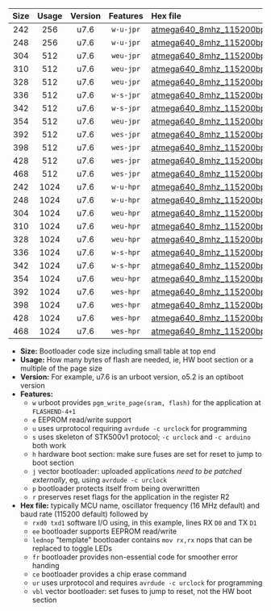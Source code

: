 |Size|Usage|Version|Features|Hex file|
|:-:|:-:|:-:|:-:|:--|
|242|256|u7.6|`w-u-jpr`|[atmega640_8mhz_115200bps_rxe0_txe1_ur_vbl.hex](https://raw.githubusercontent.com/stefanrueger/urboot/main/bootloaders/atmega640/fcpu_8mhz/115200_bps/atmega640_8mhz_115200bps_rxe0_txe1_ur_vbl.hex)|
|248|256|u7.6|`w-u-jpr`|[atmega640_8mhz_115200bps_rxe0_txe1_lednop_ur_vbl.hex](https://raw.githubusercontent.com/stefanrueger/urboot/main/bootloaders/atmega640/fcpu_8mhz/115200_bps/atmega640_8mhz_115200bps_rxe0_txe1_lednop_ur_vbl.hex)|
|304|512|u7.6|`weu-jpr`|[atmega640_8mhz_115200bps_rxe0_txe1_ee_ur_vbl.hex](https://raw.githubusercontent.com/stefanrueger/urboot/main/bootloaders/atmega640/fcpu_8mhz/115200_bps/atmega640_8mhz_115200bps_rxe0_txe1_ee_ur_vbl.hex)|
|310|512|u7.6|`weu-jpr`|[atmega640_8mhz_115200bps_rxe0_txe1_ee_lednop_ur_vbl.hex](https://raw.githubusercontent.com/stefanrueger/urboot/main/bootloaders/atmega640/fcpu_8mhz/115200_bps/atmega640_8mhz_115200bps_rxe0_txe1_ee_lednop_ur_vbl.hex)|
|328|512|u7.6|`weu-jpr`|[atmega640_8mhz_115200bps_rxe0_txe1_ee_lednop_fr_ur_vbl.hex](https://raw.githubusercontent.com/stefanrueger/urboot/main/bootloaders/atmega640/fcpu_8mhz/115200_bps/atmega640_8mhz_115200bps_rxe0_txe1_ee_lednop_fr_ur_vbl.hex)|
|336|512|u7.6|`w-s-jpr`|[atmega640_8mhz_115200bps_rxe0_txe1_vbl.hex](https://raw.githubusercontent.com/stefanrueger/urboot/main/bootloaders/atmega640/fcpu_8mhz/115200_bps/atmega640_8mhz_115200bps_rxe0_txe1_vbl.hex)|
|342|512|u7.6|`w-s-jpr`|[atmega640_8mhz_115200bps_rxe0_txe1_lednop_vbl.hex](https://raw.githubusercontent.com/stefanrueger/urboot/main/bootloaders/atmega640/fcpu_8mhz/115200_bps/atmega640_8mhz_115200bps_rxe0_txe1_lednop_vbl.hex)|
|354|512|u7.6|`weu-jpr`|[atmega640_8mhz_115200bps_rxe0_txe1_ee_lednop_fr_ce_ur_vbl.hex](https://raw.githubusercontent.com/stefanrueger/urboot/main/bootloaders/atmega640/fcpu_8mhz/115200_bps/atmega640_8mhz_115200bps_rxe0_txe1_ee_lednop_fr_ce_ur_vbl.hex)|
|392|512|u7.6|`wes-jpr`|[atmega640_8mhz_115200bps_rxe0_txe1_ee_vbl.hex](https://raw.githubusercontent.com/stefanrueger/urboot/main/bootloaders/atmega640/fcpu_8mhz/115200_bps/atmega640_8mhz_115200bps_rxe0_txe1_ee_vbl.hex)|
|398|512|u7.6|`wes-jpr`|[atmega640_8mhz_115200bps_rxe0_txe1_ee_lednop_vbl.hex](https://raw.githubusercontent.com/stefanrueger/urboot/main/bootloaders/atmega640/fcpu_8mhz/115200_bps/atmega640_8mhz_115200bps_rxe0_txe1_ee_lednop_vbl.hex)|
|428|512|u7.6|`wes-jpr`|[atmega640_8mhz_115200bps_rxe0_txe1_ee_lednop_fr_vbl.hex](https://raw.githubusercontent.com/stefanrueger/urboot/main/bootloaders/atmega640/fcpu_8mhz/115200_bps/atmega640_8mhz_115200bps_rxe0_txe1_ee_lednop_fr_vbl.hex)|
|468|512|u7.6|`wes-jpr`|[atmega640_8mhz_115200bps_rxe0_txe1_ee_lednop_fr_ce_vbl.hex](https://raw.githubusercontent.com/stefanrueger/urboot/main/bootloaders/atmega640/fcpu_8mhz/115200_bps/atmega640_8mhz_115200bps_rxe0_txe1_ee_lednop_fr_ce_vbl.hex)|
|242|1024|u7.6|`w-u-hpr`|[atmega640_8mhz_115200bps_rxe0_txe1_ur.hex](https://raw.githubusercontent.com/stefanrueger/urboot/main/bootloaders/atmega640/fcpu_8mhz/115200_bps/atmega640_8mhz_115200bps_rxe0_txe1_ur.hex)|
|248|1024|u7.6|`w-u-hpr`|[atmega640_8mhz_115200bps_rxe0_txe1_lednop_ur.hex](https://raw.githubusercontent.com/stefanrueger/urboot/main/bootloaders/atmega640/fcpu_8mhz/115200_bps/atmega640_8mhz_115200bps_rxe0_txe1_lednop_ur.hex)|
|304|1024|u7.6|`weu-hpr`|[atmega640_8mhz_115200bps_rxe0_txe1_ee_ur.hex](https://raw.githubusercontent.com/stefanrueger/urboot/main/bootloaders/atmega640/fcpu_8mhz/115200_bps/atmega640_8mhz_115200bps_rxe0_txe1_ee_ur.hex)|
|310|1024|u7.6|`weu-hpr`|[atmega640_8mhz_115200bps_rxe0_txe1_ee_lednop_ur.hex](https://raw.githubusercontent.com/stefanrueger/urboot/main/bootloaders/atmega640/fcpu_8mhz/115200_bps/atmega640_8mhz_115200bps_rxe0_txe1_ee_lednop_ur.hex)|
|328|1024|u7.6|`weu-hpr`|[atmega640_8mhz_115200bps_rxe0_txe1_ee_lednop_fr_ur.hex](https://raw.githubusercontent.com/stefanrueger/urboot/main/bootloaders/atmega640/fcpu_8mhz/115200_bps/atmega640_8mhz_115200bps_rxe0_txe1_ee_lednop_fr_ur.hex)|
|336|1024|u7.6|`w-s-hpr`|[atmega640_8mhz_115200bps_rxe0_txe1.hex](https://raw.githubusercontent.com/stefanrueger/urboot/main/bootloaders/atmega640/fcpu_8mhz/115200_bps/atmega640_8mhz_115200bps_rxe0_txe1.hex)|
|342|1024|u7.6|`w-s-hpr`|[atmega640_8mhz_115200bps_rxe0_txe1_lednop.hex](https://raw.githubusercontent.com/stefanrueger/urboot/main/bootloaders/atmega640/fcpu_8mhz/115200_bps/atmega640_8mhz_115200bps_rxe0_txe1_lednop.hex)|
|354|1024|u7.6|`weu-hpr`|[atmega640_8mhz_115200bps_rxe0_txe1_ee_lednop_fr_ce_ur.hex](https://raw.githubusercontent.com/stefanrueger/urboot/main/bootloaders/atmega640/fcpu_8mhz/115200_bps/atmega640_8mhz_115200bps_rxe0_txe1_ee_lednop_fr_ce_ur.hex)|
|392|1024|u7.6|`wes-hpr`|[atmega640_8mhz_115200bps_rxe0_txe1_ee.hex](https://raw.githubusercontent.com/stefanrueger/urboot/main/bootloaders/atmega640/fcpu_8mhz/115200_bps/atmega640_8mhz_115200bps_rxe0_txe1_ee.hex)|
|398|1024|u7.6|`wes-hpr`|[atmega640_8mhz_115200bps_rxe0_txe1_ee_lednop.hex](https://raw.githubusercontent.com/stefanrueger/urboot/main/bootloaders/atmega640/fcpu_8mhz/115200_bps/atmega640_8mhz_115200bps_rxe0_txe1_ee_lednop.hex)|
|428|1024|u7.6|`wes-hpr`|[atmega640_8mhz_115200bps_rxe0_txe1_ee_lednop_fr.hex](https://raw.githubusercontent.com/stefanrueger/urboot/main/bootloaders/atmega640/fcpu_8mhz/115200_bps/atmega640_8mhz_115200bps_rxe0_txe1_ee_lednop_fr.hex)|
|468|1024|u7.6|`wes-hpr`|[atmega640_8mhz_115200bps_rxe0_txe1_ee_lednop_fr_ce.hex](https://raw.githubusercontent.com/stefanrueger/urboot/main/bootloaders/atmega640/fcpu_8mhz/115200_bps/atmega640_8mhz_115200bps_rxe0_txe1_ee_lednop_fr_ce.hex)|

- **Size:** Bootloader code size including small table at top end
- **Usage:** How many bytes of flash are needed, ie, HW boot section or a multiple of the page size
- **Version:** For example, u7.6 is an urboot version, o5.2 is an optiboot version
- **Features:**
  + `w` urboot provides `pgm_write_page(sram, flash)` for the application at `FLASHEND-4+1`
  + `e` EEPROM read/write support
  + `u` uses urprotocol requiring `avrdude -c urclock` for programming
  + `s` uses skeleton of STK500v1 protocol; `-c urclock` and `-c arduino` both work
  + `h` hardware boot section: make sure fuses are set for reset to jump to boot section
  + `j` vector bootloader: uploaded applications *need to be patched externally*, eg, using `avrdude -c urclock`
  + `p` bootloader protects itself from being overwritten
  + `r` preserves reset flags for the application in the register R2
- **Hex file:** typically MCU name, oscillator frequency (16 MHz default) and baud rate (115200 default) followed by
  + `rxd0 txd1` software I/O using, in this example, lines RX `D0` and TX `D1`
  + `ee` bootloader supports EEPROM read/write
  + `lednop` "template" bootloader contains `mov rx,rx` nops that can be replaced to toggle LEDs
  + `fr` bootloader provides non-essential code for smoother error handing
  + `ce` bootloader provides a chip erase command
  + `ur` uses urprotocol and requires `avrdude -c urclock` for programming
  + `vbl` vector bootloader: set fuses to jump to reset, not the HW boot section

